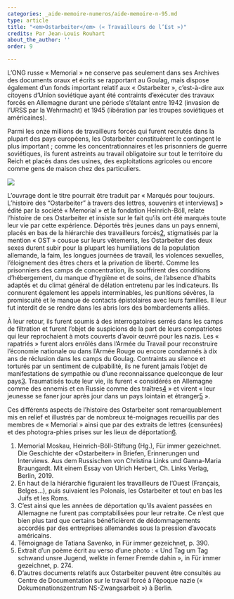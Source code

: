 ```yaml
---
categories: _aide-memoire-numeros/aide-memoire-n-95.md
type: article
title: "<em>Ostarbeiter</em> (« Travailleurs de l’Est »)"
credits: Par Jean-Louis Rouhart
about_the_author: ''
order: 9

---
```

L’ONG russe « Memorial » ne conserve pas seulement dans ses Archives des documents oraux et écrits se rapportant au Goulag, mais dispose également d’un fonds important relatif aux « Ostarbeiter », c’est-à-dire aux citoyens d’Union soviétique ayant été contraints d’exécuter des travaux forcés en Allemagne durant une période s’étalant entre 1942 (invasion de l’URSS par la Wehrmacht) et 1945 (libération par les troupes soviétiques et américaines).

Parmi les onze millions de travailleurs forcés qui furent recrutés dans la plupart des pays européens, les Ostarbeiter constituèrent le contingent le plus important ; comme les concentrationnaires et les prisonniers de guerre soviétiques, ils furent astreints au travail obligatoire sur tout le territoire du Reich et placés dans des usines, des exploitations agricoles ou encore comme gens de maison chez des particuliers.

![](https://www.territoires-memoire.be/assets/uploads/am95_p-10_rouhart.jpg)

L’ouvrage dont le titre pourrait être traduit par « Marqués pour toujours. L’histoire des “Ostarbeiter” à travers des lettres, souvenirs et interviews[1](#footnote-1) » édité par la société « Memorial » et la fondation Heinrich-Böll, relate l’histoire de ces Ostarbeiter et insiste sur le fait qu’ils ont été marqués toute leur vie par cette expérience. Déportés très jeunes dans un pays ennemi, placés en bas de la hiérarchie des travailleurs forcés[2](#footnote-2), stigmatisés par la mention « OST » cousue sur leurs vêtements, les Ostarbeiter des deux sexes durent subir pour la plupart les humiliations de la population allemande, la faim, les longues journées de travail, les violences sexuelles, l’éloignement des êtres chers et la privation de liberté. Comme les prisonniers des camps de concentration, ils souffrirent des conditions d’hébergement, du manque d’hygiène et de soins, de l’absence d’habits adaptés et du climat général de délation entretenu par les indicateurs. Ils connurent également les appels interminables, les punitions sévères, la promiscuité et le manque de contacts épistolaires avec leurs familles. Il leur fut interdit de se rendre dans les abris lors des bombardements alliés.

À leur retour, ils furent soumis à des interrogatoires serrés dans les camps de filtration et furent l’objet de suspicions de la part de leurs compatriotes qui leur reprochaient à mots couverts d’avoir œuvré pour les nazis. Les « rapatriés » furent alors enrôlés dans l’Armée du Travail pour reconstruire l’économie nationale ou dans l’Armée Rouge ou encore condamnés à dix ans de réclusion dans les camps du Goulag. Contraints au silence et torturés par un sentiment de culpabilité, ils ne furent jamais l’objet de manifestations de sympathie ou d’une reconnaissance quelconque de leur pays[3](#footnote-3). Traumatisés toute leur vie, ils furent « considérés en Allemagne comme des ennemis et en Russie comme des traîtres[4](#footnote-4) » et virent « leur jeunesse se faner jour après jour dans un pays lointain et étranger[5](#footnote-5) ».

Ces différents aspects de l’histoire des Ostarbeiter sont remarquablement mis en relief et illustrés par de nombreux té-moignages recueillis par des membres de « Memorial » ainsi que par des extraits de lettres (censurées) et des photogra-phies prises sur les lieux de déportation[6](#footnote-6).

1. Memorial Moskau, Heinrich-Böll-Stiftung (Hg.), Für immer gezeichnet. Die Geschichte der «Ostarbeiter» in Briefen, Erinnerungen und Interviews. Aus dem Russischen von Christina Links und Ganna-Maria Braungardt. Mit einem Essay von Ulrich Herbert, Ch. Links Verlag, Berlin, 2019.
2. En haut de la hiérarchie figuraient les travailleurs de l’Ouest (Français, Belges…), puis suivaient les Polonais, les Ostarbeiter et tout en bas les Juifs et les Roms.
3. C’est ainsi que les années de déportation qu’ils avaient passées en Allemagne ne furent pas comptabilisées pour leur retraite. Ce n’est que bien plus tard que certains bénéficièrent de dédommagements accordés par des entreprises allemandes sous la pression d’avocats américains.
4. Témoignage de Tatiana Savenko, in Für immer gezeichnet, p. 390.
5. Extrait d’un poème écrit au verso d’une photo : « Und Tag um Tag schwand unsre Jugend, welkte in ferner Fremde dahin », in Für immer gezeichnet, p. 274.
6. D’autres documents relatifs aux Ostarbeiter peuvent être consultés au Centre de Documentation sur le travail forcé à l’époque nazie (« Dokumenationszentrum NS-Zwangsarbeit ») à Berlin.